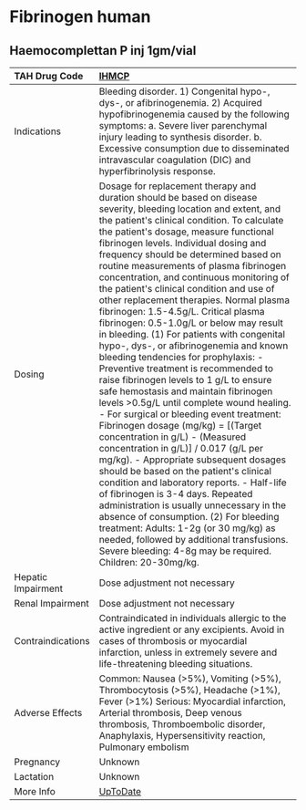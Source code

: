 # Fibrinogen human

## Haemocomplettan P inj 1gm/vial

| TAH Drug Code      | [IHMCP](https://www.tahsda.org.tw/drugs/hissearch.php?drug_code=IHMCP)                                                                                                                                                                                                                                                                                                                                                                                                                                                                                                                                                                                                                                                                                                                                                                                                                                                                                                                                                                                                                                                                                                                                                                                                                                                                                                                                                                     |
|:-------------------|:-------------------------------------------------------------------------------------------------------------------------------------------------------------------------------------------------------------------------------------------------------------------------------------------------------------------------------------------------------------------------------------------------------------------------------------------------------------------------------------------------------------------------------------------------------------------------------------------------------------------------------------------------------------------------------------------------------------------------------------------------------------------------------------------------------------------------------------------------------------------------------------------------------------------------------------------------------------------------------------------------------------------------------------------------------------------------------------------------------------------------------------------------------------------------------------------------------------------------------------------------------------------------------------------------------------------------------------------------------------------------------------------------------------------------------------------|
| Indications        | Bleeding disorder. 1) Congenital hypo-, dys-, or afibrinogenemia. 2) Acquired hypofibrinogenemia caused by the following symptoms: a. Severe liver parenchymal injury leading to synthesis disorder. b. Excessive consumption due to disseminated intravascular coagulation (DIC) and hyperfibrinolysis response.                                                                                                                                                                                                                                                                                                                                                                                                                                                                                                                                                                                                                                                                                                                                                                                                                                                                                                                                                                                                                                                                                                                          |
| Dosing             | Dosage for replacement therapy and duration should be based on disease severity, bleeding location and extent, and the patient's clinical condition. To calculate the patient's dosage, measure functional fibrinogen levels. Individual dosing and frequency should be determined based on routine measurements of plasma fibrinogen concentration, and continuous monitoring of the patient's clinical condition and use of other replacement therapies. Normal plasma fibrinogen: 1.5-4.5g/L. Critical plasma fibrinogen: 0.5-1.0g/L or below may result in bleeding. (1) For patients with congenital hypo-, dys-, or afibrinogenemia and known bleeding tendencies for prophylaxis: - Preventive treatment is recommended to raise fibrinogen levels to 1 g/L to ensure safe hemostasis and maintain fibrinogen levels >0.5g/L until complete wound healing. - For surgical or bleeding event treatment: Fibrinogen dosage (mg/kg) = [(Target concentration in g/L) - (Measured concentration in g/L)] / 0.017 (g/L per mg/kg). - Appropriate subsequent dosages should be based on the patient's clinical condition and laboratory reports. - Half-life of fibrinogen is 3-4 days. Repeated administration is usually unnecessary in the absence of consumption. (2) For bleeding treatment: Adults: 1-2g (or 30 mg/kg) as needed, followed by additional transfusions. Severe bleeding: 4-8g may be required. Children: 20-30mg/kg. |
| Hepatic Impairment | Dose adjustment not necessary                                                                                                                                                                                                                                                                                                                                                                                                                                                                                                                                                                                                                                                                                                                                                                                                                                                                                                                                                                                                                                                                                                                                                                                                                                                                                                                                                                                                              |
| Renal Impairment   | Dose adjustment not necessary                                                                                                                                                                                                                                                                                                                                                                                                                                                                                                                                                                                                                                                                                                                                                                                                                                                                                                                                                                                                                                                                                                                                                                                                                                                                                                                                                                                                              |
| Contraindications  | Contraindicated in individuals allergic to the active ingredient or any excipients. Avoid in cases of thrombosis or myocardial infarction, unless in extremely severe and life-threatening bleeding situations.                                                                                                                                                                                                                                                                                                                                                                                                                                                                                                                                                                                                                                                                                                                                                                                                                                                                                                                                                                                                                                                                                                                                                                                                                            |
| Adverse Effects    | Common: Nausea (>5%), Vomiting (>5%), Thrombocytosis (>5%), Headache (>1%), Fever (>1%) Serious: Myocardial infarction, Arterial thrombosis, Deep venous thrombosis, Thromboembolic disorder, Anaphylaxis, Hypersensitivity reaction, Pulmonary embolism                                                                                                                                                                                                                                                                                                                                                                                                                                                                                                                                                                                                                                                                                                                                                                                                                                                                                                                                                                                                                                                                                                                                                                                   |
| Pregnancy          | Unknown                                                                                                                                                                                                                                                                                                                                                                                                                                                                                                                                                                                                                                                                                                                                                                                                                                                                                                                                                                                                                                                                                                                                                                                                                                                                                                                                                                                                                                    |
| Lactation          | Unknown                                                                                                                                                                                                                                                                                                                                                                                                                                                                                                                                                                                                                                                                                                                                                                                                                                                                                                                                                                                                                                                                                                                                                                                                                                                                                                                                                                                                                                    |
| More Info          | [UpToDate](https://www.uptodate.com/contents/fibrinogen-concentrate-from-human-plasma-drug-information)                                                                                                                                                                                                                                                                                                                                                                                                                                                                                                                                                                                                                                                                                                                                                                                                                                                                                                                                                                                                                                                                                                                                                                                                                                                                                                                                    |

